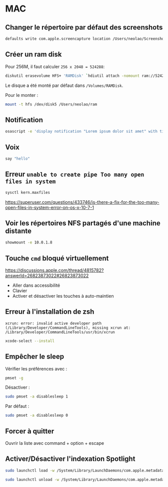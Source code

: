 MAC
===

Changer le répertoire par défaut des screenshots
------------------------------------------------

```bash
defaults write com.apple.screencapture location /Users/neolao/Screenshots
```

Créer un ram disk
-----------------

Pour 256M, il faut calculer `256 x 2048 = 524288`:

```bash
diskutil erasevolume HFS+ 'RAMDisk' `hdiutil attach -nomount ram://524288`
```

Le disque a été monté par défaut dans `/Volumes/RAMDisk`.

Pour le monter :

```bash
mount -t hfs /dev/disk5 /Users/neolao/ram
```


Notification
------------

```bash
osascript -e 'display notification "Lorem ipsum dolor sit amet" with title "Title"'
```


Voix
----

```bash
say "hello"
```


Erreur `unable to create pipe Too many open files in system`
------------------------------------------------------------

```bash
sysctl kern.maxfiles
```

https://superuser.com/questions/433746/is-there-a-fix-for-the-too-many-open-files-in-system-error-on-os-x-10-7-1


Voir les répertoires NFS partagés d'une machine distante
--------------------------------------------------------

```bash
showmount -e 10.0.1.8
```

Touche `cmd` bloqué virtuellement
---------------------------------

https://discussions.apple.com/thread/4815782?answerId=26823873022#26823873022

- Aller dans accessibilité
- Clavier
- Activer et désactiver les touches à auto-maintien

Erreur à l'installation de zsh
------------------------------

```
xcrun: error: invalid active developer path (/Library/Developer/CommandLineTools), missing xcrun at: /Library/Developer/CommandLineTools/usr/bin/xcrun
```

```bash
xcode-select --install
```

Empêcher le sleep
-----------------

Vérifier les préférences avec :
```bash
pmset -g
```

Désactiver :
```bash
sudo pmset -a disablesleep 1
```

Par défaut :
```bash
sudo pmset -a disablesleep 0
```

Forcer à quitter
----------------

Ouvrir la liste avec command + option + escape

Activer/Désactiver l'indexation Spotlight
-----------------------------------------

```bash
sudo launchctl load -w /System/Library/LaunchDaemons/com.apple.metadata.mds.plist
```

```bash
sudo launchctl unload -w /System/Library/LaunchDaemons/com.apple.metadata.mds.plist
```
